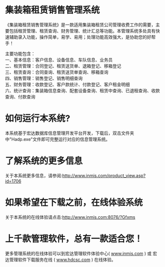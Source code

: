 # 集装箱租赁销售管理系统

《集装箱租赁销售管理系统》是一款适用集装箱租赁公司管理收费工作的需要，主要包括租赁管理、租赁查询、财务管理、统计汇总等功能。本管理系统多处具有快速辅助录入功能，操作简单，易学、易用；处理功能高效强大，是协助您的好帮手！

主要功能包含：  
一、基本信息：客户信息、设备信息、车队信息、业务员  
二、租赁管理：合同登记、租赁送货单、退箱登记、移箱登记  
三、租赁查询：合同查询、租赁送货单查询、移箱查询  
四、销售管理：销售登记、销售明细查询  
五、财务管理：收款登记、客户款统计、付款登记、客户租金明细  
六、统计查询：集装箱信息查询、配套设备查询、租赁中查询、已退租查询、收款查询、付款查询  

# 如何运行本系统?

本系统基于宏达数据库信息管理开发平台开发，下载后，双击文件夹中"Hadp.exe"文件即可完整运行对应的信息管理系统。

# 了解系统的更多信息

关于本系统更多信息，请参阅:http://www.inmis.com/product_view.asp?id=1706

# 如果希望在下载之前，在线体验系统

关于本系统的在线体验请点击:http://www.inmis.com:8076/?Gfxms

# 上千款管理软件，总有一款适合您！

更多管理系统的在线体验可以到宏达管理软件体验中心( www.inmis.com ) 或 宏达管理软件下载服务在线 ( www.hdcsc.com ) 在线体验。

